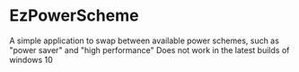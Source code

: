 # EzPowerScheme
A simple application to swap between available power schemes, such as "power saver" and "high performance" 
Does not work in the latest builds of windows 10
